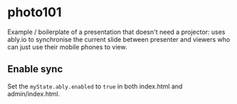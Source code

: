 # photo101
Example / boilerplate of a presentation that doesn't need a projector: uses ably.io to synchronise the current slide between presenter and viewers who can just use their mobile phones to view.

## Enable sync
Set the `myState.ably.enabled` to `true` in both index.html and admin/index.html.

